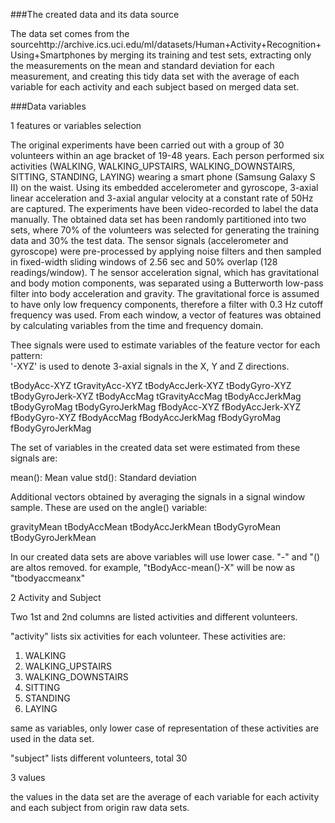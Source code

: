 ###The created data and its data source

The data set comes from the sourcehttp://archive.ics.uci.edu/ml/datasets/Human+Activity+Recognition+Using+Smartphones
by merging its training and test sets, extracting only the measurements on the mean and standard deviation for each measurement,
and creating this tidy data set with the average of each variable for each activity and each subject based on merged data set.


###Data variables

1 features or variables selection

The original experiments have been carried out with a group of 30 volunteers within an age bracket of 19-48 years. 
Each person performed six activities (WALKING, WALKING_UPSTAIRS, WALKING_DOWNSTAIRS, SITTING, STANDING, LAYING) 
wearing a smart phone (Samsung Galaxy S II) on the waist. Using its embedded accelerometer and gyroscope, 
3-axial linear acceleration and 3-axial angular velocity at a constant rate of 50Hz are captured. The experiments 
have been video-recorded to label the data manually. The obtained data set has been randomly partitioned into two sets, 
where 70% of the volunteers was selected for generating the training data and 30% the test data. 
The sensor signals (accelerometer and gyroscope) were pre-processed by applying noise filters and then 
sampled in fixed-width sliding windows of 2.56 sec and 50% overlap (128 readings/window). T
he sensor acceleration signal, which has gravitational and body motion components, was separated using a 
Butterworth low-pass filter into body acceleration and gravity. The gravitational force is assumed to have only 
low frequency components, therefore a filter with 0.3 Hz cutoff frequency was used. From each window, 
a vector of features was obtained by calculating variables from the time and frequency domain. 

Thee signals were used to estimate variables of the feature vector for each pattern:  
'-XYZ' is used to denote 3-axial signals in the X, Y and Z directions.

tBodyAcc-XYZ
tGravityAcc-XYZ
tBodyAccJerk-XYZ
tBodyGyro-XYZ
tBodyGyroJerk-XYZ
tBodyAccMag
tGravityAccMag
tBodyAccJerkMag
tBodyGyroMag
tBodyGyroJerkMag
fBodyAcc-XYZ
fBodyAccJerk-XYZ
fBodyGyro-XYZ
fBodyAccMag
fBodyAccJerkMag
fBodyGyroMag
fBodyGyroJerkMag

The set of variables in the created data set were estimated from these signals are:

mean(): Mean value
std(): Standard deviation

Additional vectors obtained by averaging the signals in a signal window sample. These are used on the angle() variable:

gravityMean
tBodyAccMean
tBodyAccJerkMean
tBodyGyroMean
tBodyGyroJerkMean

In our created data sets are above variables will use lower case. "-" and "() are altos removed.
for example, "tBodyAcc-mean()-X" will be now as "tbodyaccmeanx"

2 Activity and Subject

Two 1st and 2nd columns are listed activities and different volunteers.

"activity" lists six activities for each volunteer. These activities are:

1) WALKING
2) WALKING_UPSTAIRS
3) WALKING_DOWNSTAIRS
4) SITTING
5) STANDING
6) LAYING

same as variables, only lower case of representation of these activities are used in the data set.

"subject" lists different volunteers, total 30

3 values

the values in the data set are the average of each variable for each activity and each subject 
from origin raw data sets. 



 

